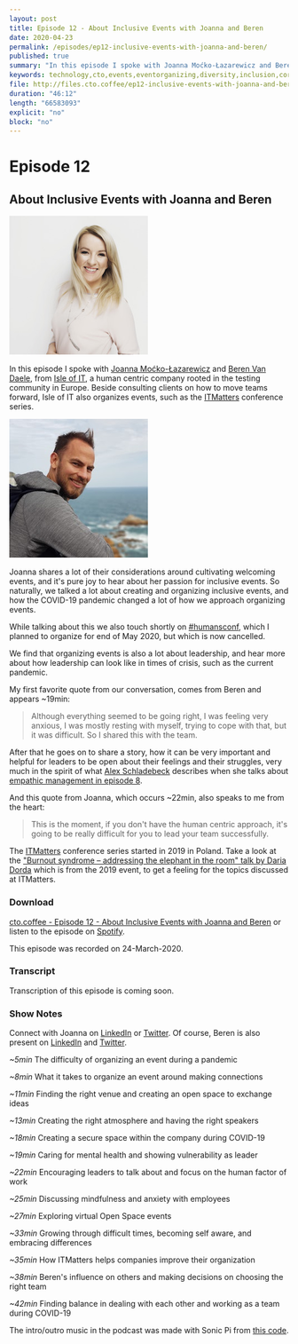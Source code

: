```yaml
---
layout: post
title: Episode 12 - About Inclusive Events with Joanna and Beren
date: 2020-04-23
permalink: /episodes/ep12-inclusive-events-with-joanna-and-beren/
published: true
summary: "In this episode I spoke with Joanna Moćko-Łazarewicz and Beren Van Daele, from Isle of IT, a human centric company rooted in the testing community in Europe and the organizers of the ITMatters conference series."
keywords: technology,cto,events,eventorganizing,diversity,inclusion,coronavirus,covid19
file: http://files.cto.coffee/ep12-inclusive-events-with-joanna-and-beren/cto.coffee-ep12-inclusive-events-with-joanna-and-beren.mp3
duration: "46:12"
length: "66583093"
explicit: "no" 
block: "no"
---
```


# Episode 12
## About Inclusive Events with Joanna and Beren

<p>
  <img class="aboutimg" src="/static/img/ep12-joanna.jpg" />

  In this episode I spoke with <a href="https://twitter.com/joanna_mocko">Joanna Moćko-Łazarewicz</a> and <a href="https://twitter.com/isleoftesting">Beren Van Daele</a>, from <a href="https://isleof.it/">Isle of IT</a>, a human centric company rooted in the testing community in Europe. Beside consulting clients on how to move teams forward, Isle of IT also organizes events, such as the <a href="https://itmatters.pl/">ITMatters</a> conference series.
</p>
<div style='clear: both;'></div>

<p>
  <img class="aboutimg" src="/static/img/ep12-beren.jpg" />

  Joanna shares a lot of their considerations around cultivating welcoming events, and it's pure joy to hear about her passion for inclusive events. So naturally, we talked a lot about creating and organizing inclusive events, and how the COVID-19 pandemic changed a lot of how we approach organizing events.
</p>
<div style='clear: both;'></div>

While talking about this we also touch shortly on [#humansconf][humansconf], which I planned to organize for end of May 2020, but which is now cancelled.

We find that organizing events is also a lot about leadership, and hear more about how leadership can look like in times of crisis, such as the current pandemic.

My first favorite quote from our conversation, comes from Beren and appears ~19min:

> Although everything seemed to be going right, I was feeling very anxious, I was mostly resting with myself, trying to cope with that, but it was difficult. So I shared this with the team.

After that he goes on to share a story, how it can be very important and helpful for leaders to be open about their feelings and their struggles, very much in the spirit of what [Alex Schladebeck][alex-twitter] describes when she talks about [empathic management in episode 8][episode8].

And this quote from Joanna, which occurs ~22min, also speaks to me from the heart:

> This is the moment, if you don't have the human centric approach, it's going to be really difficult for you to lead your team successfully.

The [ITMatters][itmatters] conference series started in 2019 in Poland. Take a look at the ["Burnout syndrome – addressing the elephant in the room" talk by Daria Dorda][itm-talk] which is from the 2019 event, to get a feeling for the topics discussed at ITMatters.


### Download

[cto.coffee - Episode 12 - About Inclusive Events with Joanna and Beren]({{page.file}}) or listen to the episode on [Spotify][spotify-show].

This episode was recorded on 24-March-2020.


### Transcript

Transcription of this episode is coming soon.


### Show Notes

Connect with Joanna on [LinkedIn][joanna-linkedin] or [Twitter][joanna-twitter]. Of course, Beren is also present on [LinkedIn][beren-linkedin] and [Twitter][beren-twitter].

_~5min_ The difficulty of organizing an event during a pandemic

_~8min_ What it takes to organize an event around making connections

_~11min_ Finding the right venue and creating an open space to exchange ideas

_~13min_ Creating the right atmosphere and having the right speakers

_~18min_ Creating a secure space within the company during COVID-19

_~19min_ Caring for mental health and showing vulnerability as leader

_~22min_ Encouraging leaders to talk about and focus on the human factor of work

_~25min_ Discussing mindfulness and anxiety with employees

_~27min_ Exploring virtual Open Space events

_~33min_ Growing through difficult times, becoming self aware, and embracing differences

_~35min_ How ITMatters helps companies improve their organization

_~38min_ Beren's influence on others and making decisions on choosing the right team

_~42min_ Finding balance in dealing with each other and working as a team during COVID-19


The intro/outro music in the podcast was made with Sonic Pi from [this code][intro-music].

[contact]: /contact/
[benjamin]: https://twitter.com/benjamin
[joanna-twitter]: https://twitter.com/joanna_mocko
[beren-twitter]: https://twitter.com/isleoftesting
[joanna-linkedin]: https://www.linkedin.com/in/joanna-mo%C4%87ko-%C5%82azarewicz-33051471/
[beren-linkedin]: https://www.linkedin.com/in/berenvd/
[spotify-show]: https://open.spotify.com/show/1tTIPMUw3jT882J0dprLYq
[intro-music]: https://github.com/benjmin-r/music/blob/master/2017-12-04_cto.coffee-intro.rb
[itmatters]: https://itmatters.pl/
[itm-talk]: https://www.youtube.com/watch?v=t05VCUgrQ48n
[episode8]: /episodes/ep08-empathic-management-with-alex-schladebeck
[alex-twitter]: https://twitter.com/alex_schl
[humansconf]: https://humansconf.org
